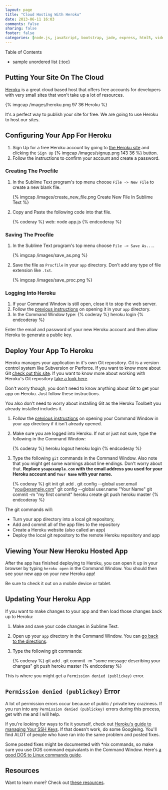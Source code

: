 ```yaml
---
layout: page
title: "Cloud Hosting With Heroku"
date: 2013-06-11 16:03
comments: false
sharing: false
footer: false
categories: [node.js, javaScript, bootstrap, jade, express, html5, video, howto]
---
```


Table of Contents

* sample unordered list
{:toc}

## Putting Your Site On The Cloud

[Heroku](https://www.heroku.com/) is a great cloud based host that offers free accounts for developers
with very small sites that won't take up a lot of resources.

{% imgcap /images/heroku.png 97 36 Heroku %}

It's a perfect way to publish your site for free.  We are going to use Heroku to
host our sites.

## Configuring Your App For Heroku

 1. Sign Up for a free Heroku account by going to [the Heroku site](https://www.heroku.com/)
  and clicking the `Sign Up` {% imgcap /images/signup.png 143 36 %} button.
 2. Follow the instructions to confirm your account and create a password.

### Creating The Procfile

 1. In the Sublime Text program's top menu choose `File -> New File` to create a new blank file.

    {% imgcap /images/create_new_file.png Create New File In Sublime Text %}

 2. Copy and Paste the following code into that file.

    {% coderay %}
    web: node app.js
    {% endcoderay %}

### Saving The Procfile

 1. In the Sublime Text program's top menu choose `File -> Save As...`.

    {% imgcap /images/save_as.png %}

 2. Save the file as `Procfile` in your `app` directory. Don't add any type of file
 extension like `.txt`.

    {% imgcap /images/save_proc.png %}

### Logging Into Heroku

 1. If your Command Window is still open, close it to stop the web server.
 2. Follow the [previous instructions](http://html5devgal.com/getting-started/#running-some-commands-in-the-command-window)
 on opening it in your `app` directory.
 3. In the Command Window type:
    {% coderay %}
    heroku login
    {% endcoderay %}

 Enter the email and password of your new Heroku account and then allow Heroku to
 generate a public key.

## Deploy Your App To Heroku

Heroku manages your application in it's own Git repository.  Git is a version control system
like Subversion or Perforce.  If you want to know more about Git
[check out this site](http://git-scm.com/). If you want to know more about working with
Heroku's Git repository [take a look here](https://devcenter.heroku.com/articles/git#tracking-your-app-in-git).

Don't worry though, you don't need to know anything about Git to get your app on Heroku.
Just follow these instructions.

You also don't need to worry about installing Git as the Heroku Toolbelt you already installed
includes it.

 1. Follow the [previous instructions](http://html5devgal.com/getting-started/#running-some-commands-in-the-command-window)
 on opening your Command Window in your `app` directory if it isn't already opened.
 2. Make sure you are logged into Heroku.  If not or just not sure, type the following in the Command Window:

    {% coderay %}
      heroku logout
      heroku login
    {% endcoderay %}

 3. Type the following `git` commands in the Command Window.
 Also note that you might get some warnings about line endings.  Don't worry about that.
 **Replace `you@example.com` with the email address you used for your Heroku account and `Your Name` with your name.**

    {% coderay %}
      git init
      git add .
      git config --global user.email "you@example.com"
      git config --global user.name "Your Name"
      git commit -m "my first commit"
      heroku create
      git push heroku master
    {% endcoderay %}

The git commands will:

 * Turn your app directory into a local git repository,
 * Add and commit all of the app files to the repository
 * Create a Heroku website (also called an app)
 * Deploy the local git repository to the remote Heroku repository and app

## Viewing Your New Heroku Hosted App

After the app has finished deploying to Heroku, you can open it up
in your browser by typing `heroku open` in the Command Window.
You should then see your new app on your new Heroku app!

Be sure to check it out on a mobile device or tablet.

## Updating Your Heroku App

If you want to make changes to your app and then load those changes back up to Heroku:

1. Make and save your code changes in Sublime Text.
2. Open up your `app` directory in the Command Window.  You can [go back to the directions](http://html5devgal.com/getting-started/#running-some-commands-in-the-command-window).
3. Type the following git commands:

    {% coderay %}
      git add .
      git commit -m "some message describing your changes"
      git push heroku master
    {% endcoderay %}

This is where you might get a `Permission denied (publickey)` error.

## `Permission denied (publickey)` Error

A lot of permission errors occur because of public / private key craziness. If you run into any `Permission denied (publickey)` errors
during this process, get with me and I will help.

If you're looking for ways to fix it yourself,
check out [Heroku's guide to managing Your SSH Keys](https://devcenter.heroku.com/articles/keys). If that doesn't work,
do some Googleing. You'll find ALOT of people who have ran into the same problem and posted fixes.

Some posted fixes might be documented with *nix commands, so make sure
you use DOS command equivalants in the Command Window.
Here's [a good DOS to Linux commands guide](https://access.redhat.com/site/documentation/en-US/Red_Hat_Enterprise_Linux/4/html/Step_by_Step_Guide/ap-doslinux.html).

## Resources
Want to learn more?  Check out [these resources](/resources/).